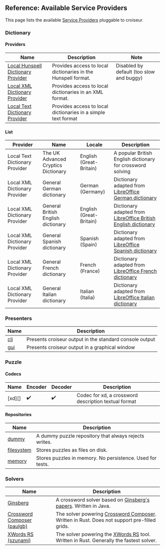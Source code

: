 <!--
SPDX-FileCopyrightText: 2023 Antoine Belvire
SPDX-License-Identifier: GPL-3.0-or-later
-->

## Reference: Available Service Providers

This page lists the available [Service Providers][] pluggable to croiseur.

### Dictionary

#### Providers

| Name                                   | Description                                                   | Note                                     |
|----------------------------------------|---------------------------------------------------------------|------------------------------------------|
| [Local Hunspell Dictionary Provider][] | Provides access to local dictionaries in the Hunspell format. | Disabled by default (too slow and buggy) |
| [Local XML Dictionary Provider][]      | Provides access to local dictionaries in an XML format.       |                                          |
| [Local Text Dictionary Provider][]     | Provides access to local dictionaries in a simple text format |                                          |

#### List

| Provider                       | Name                                | Locale                  | Description                                                        |
|--------------------------------|-------------------------------------|-------------------------|--------------------------------------------------------------------|
| Local Text Dictionary Provider | The UK Advanced Cryptics Dictionary | English (Great-Britain) | A popular British English dictionary for crossword solving         |
| Local XML Dictionary Provider  | General German dictionary           | German (Germany)        | Dictionary adapted from [LibreOffice German dictionary][]          |
| Local XML Dictionary Provider  | General British English dictionary  | English (Great-Britain) | Dictionary adapted from [LibreOffice British English dictionary][] |
| Local XML Dictionary Provider  | General Spanish dictionary          | Spanish (Spain)         | Dictionary adapted from [LibreOffice Spanish dictionary][]         |
| Local XML Dictionary Provider  | General French dictionary           | French (France)         | Dictionary adapted from [LibreOffice French dictionary][]          |
| Local XML Dictionary Provider  | General Italian dictionary          | Italian (Italia)        | Dictionary adapted from [LibreOffice Italian dictionary][]         |

### Presenters

| Name    | Description                                             |
|---------|---------------------------------------------------------|
| [cli][] | Presents croiseur output in the standard console output |
| [gui][] | Presents croiseur output in a graphical window          |

### Puzzle

#### Codecs

| Name   | Encoder | Decoder | Description                                          |
|--------|---------|---------|------------------------------------------------------|
| [xd][] | ✔️      | ✔️      | Codec for xd, a crossword description textual format |

#### Repositories

| Name           | Description                                               |
|----------------|-----------------------------------------------------------|
| [dummy][]      | A dummy puzzle repository that always rejects writes.     |
| [filesystem][] | Stores puzzles as files on disk.                          |
| [memory][]     | Stores puzzles in memory. No persistence. Used for tests. |

### Solvers

| Name                            | Description                                                                                     |
|---------------------------------|-------------------------------------------------------------------------------------------------|
| [Ginsberg][]                    | A crossword solver based on [Ginsberg's papers][]. Written in Java.                             |
| [Crossword Composer (paulgb)][] | The solver powering [Crossword Composer][]. Written in Rust. Does not support pre-filled grids. |
| [XWords RS (szunami)][]         | The solver powering the [XWords RS][] tool. Written in Rust. Generally the fastest solver.      |

<!-- Reference Links -->

[cli]: ../../croiseur-cli

[dummy]: ../../croiseur-spi/croiseur-spi-puzzle-repository/src/main/java/com/gitlab/super7ramp/croiseur/spi/puzzle/repository/DummyPuzzleRepository.java

[Crossword Composer]: https://github.com/paulgb/crossword-composer

[Crossword Composer (paulgb)]: ../../croiseur-solver/croiseur-solver-paulgb-plugin

[Ginsberg]: ../../croiseur-solver/croiseur-solver-ginsberg-plugin

[Ginsberg's papers]: https://www.aaai.org/Papers/AAAI/1990/AAAI90-032.pdf

[filesystem]: ../../croiseur-puzzle/croiseur-puzzle-repository-filesystem-plugin

[gui]: ../../croiseur-gui

[LibreOffice British English dictionary]: ../../croiseur-dictionary/croiseur-dictionary-hunspell-data/libreoffice-dictionaries/en

[LibreOffice French dictionary]: ../../croiseur-dictionary/croiseur-dictionary-hunspell-data/libreoffice-dictionaries/fr_FR

[LibreOffice German dictionary]: ../../croiseur-dictionary/croiseur-dictionary-hunspell-data/libreoffice-dictionaries/de

[LibreOffice Italian dictionary]: ../../croiseur-dictionary/croiseur-dictionary-hunspell-data/libreoffice-dictionaries/it_IT

[LibreOffice Spanish dictionary]: ../../croiseur-dictionary/croiseur-dictionary-hunspell-data/libreoffice-dictionaries/es

[Local Hunspell Dictionary Provider]: ../../croiseur-dictionary/croiseur-dictionary-hunspell-plugin

[Local Text Dictionary Provider]: ../../croiseur-dictionary/croiseur-dictionary-txt-plugin

[Local XML Dictionary Provider]: ../../croiseur-dictionary/croiseur-dictionary-xml-plugin

[memory]: ../../croiseur-puzzle/croiseur-puzzle-repository-memory-plugin

[Service Providers]: ../../croiseur-spi

[XWords RS (szunami)]: ../../croiseur-solver/croiseur-solver-szunami-plugin

[XWords RS]: https://github.com/szunami/xwords-rs
